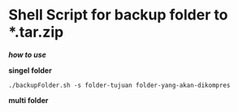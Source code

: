 # Shell Script for backup folder to *.tar.zip

***how to use***

**singel folder**

```
./backupFolder.sh -s folder-tujuan folder-yang-akan-dikompres
```

**multi folder**

